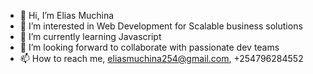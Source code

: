 - 👋 Hi, I’m Elias Muchina
- 👀 I’m interested in Web Development for Scalable business solutions
- 🌱 I’m currently learning Javascript
- 💞️ I’m looking forward to collaborate with passionate dev teams 
- 📫 How to reach me, eliasmuchina254@gmail.com, +254796284552

<!---
elii254/elii254 is a ✨ special ✨ repository because its `README.md` (this file) appears on your GitHub profile.
You can click the Preview link to take a look at your changes.
--->
